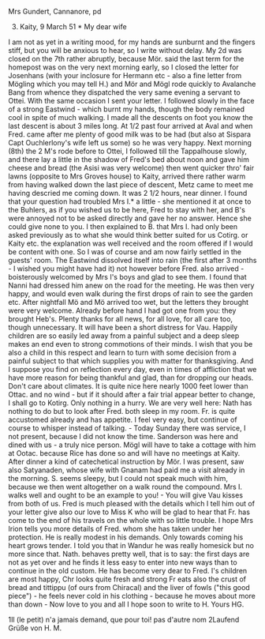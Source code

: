 Mrs Gundert, Cannanore, pd

3. Kaity, 9 March 51
 <Sunday>*
My dear wife

I am not as yet in a writing mood, for my hands are sunburnt and the fingers stiff, but you will be anxious to hear, so I write without delay. My 2d was closed on the 7th rather abruptly, because Mör. said the last term for the homepost was on the very next morning early, so I closed the letter for Josenhans (with your inclosure for Hermann etc - also a fine letter from Mögling which you may tell H.) and Mör and Mögl rode quickly to Avalanche Bang from whence they dispatched the very same evening a servant to Ottei. With the same occasion I sent your letter. I followed slowly in the face of a strong Eastwind - which burnt my hands, though the body remained cool in spite of much walking. I made all the descents on foot you know the last descent is about 3 miles long. At 1/2 past four arrived at Aval and when Fred. came after me plenty of good milk was to be had (but also at Sispara Capt Ouchlerlony's wife left us some) so he was very happy. Next morning (8th) the 2 M's rode before to Ottei, I followed till the Tappalhouse slowly, and there lay a little in the shadow of Fred's bed about noon and gave him cheese and bread (the Asisi was very welcome) then went quicker thro' fair lawns (opposite to Mrs Groves house) to Kaity, arrived there rather warm from having walked down the last piece of descent, Metz came to meet me having descried me coming down. It was 2 1/2 hours, near dinner. I found that your question had troubled Mrs I.<rion>* a little - she mentioned it at once to the Buhlers, as if you wished us to be here, Fred to stay with her, and B's were annoyed not to be asked directly and gave her no answer. Hence she could give none to you. I then explained to B. that Mrs I. had only been asked previously as to what she would think better suited for us Cotirg. or Kaity etc. the explanation was well received and the room offered if I would be content with one. So I was of course and am now fairly settled in the guests' room. The Eastwind dissolved itself into rain (the first after 3 months - I wished you might have had it) not however before Fred. also arrived - boisterously welcomed by Mrs I's boys and glad to see them. I found that Nanni had dressed him anew on the road for the meeting. He was then very happy, and would even walk during the first drops of rain to see the garden etc. After nightfall Mö and Mö arrived too wet, but the letters they brought were very welcome. Already before hand I had got one from you: they brought Heb's. Plenty thanks for all news, for all love, for all care too, though unnecessary. It will have been a short distress for Vau. Happily children are so easily led away from a painful subject and a deep sleep makes an end even to strong commotions of their minds. I wish that you be also a child in this respect and learn to turn with some decision from a painful subject to that which supplies you with matter for thanksgiving. And I suppose you find on reflection every day, even in times of affliction that we have more reason for being thankful and glad, than for dropping our heads. Don't care about climates. It is quite nice here nearly 1000 feet lower than Ottac. and no wind - but if it should after a fair trial appear better to change, I shall go to Kotirg. Only nothing in a hurry. We are very well here: Nath has nothing to do but to look after Fred. both sleep in my room. Fr. is quite accustomed already and has appetite. I feel very easy, but continue of course to whisper instead of talking. - Today Sunday there was service, I not present, because I did not know the time. Sanderson was here and dined with us - a truly nice person. Mögl will have to take a cottage with him at Ootac. because Rice has done so and will have no meetings at Kaity. After dinner a kind of catechetical instruction by Mör. I was present, saw also Satyanaden, whose wife with Gnanam had paid me a visit already in the morning. S. seems sleepy, but I could not speak much with him, because we then went altogether on a walk round the compound. Mrs I. walks well and ought to be an example to you! - You will give Vau kisses from both of us. Fred is much pleased with the details which I tell him out of your letter give also our love to Miss K who will be glad to hear that Fr. has come to the end of his travels on the whole with so little trouble. I hope Mrs Irion tells you more details of Fred. whom she has taken under her protection. He is really modest in his demands. Only towards coming his heart grows tender. I told you that in Wandur he was really homesick but no more since that. Nath. behaves pretty well, that is to say: the first days are not as yet over and he finds it less easy to enter into new ways than to continue in the old custom. He has become very dear to Fred. I's children are most happy, Chr looks quite fresh and strong Fr eats also the crust of bread and tittippu (of ours from Chiracal) and the liver of fowls ("this good piece") - he feels never cold in his clothing - because he moves about more than down - Now love to you and all I hope soon to write to H.
 Yours HG.

1Il (le petit) n'a jamais demand‚ que pour toi! pas d'autre nom 
2Laufend Grüße von H. M.

